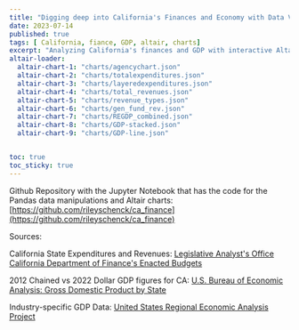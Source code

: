 ```yaml
---
title: "Digging deep into California's Finances and Economy with Data Visualizations"
date: 2023-07-14
published: true
tags: [ California, fiance, GDP, altair, charts]
excerpt: "Analyzing California's finances and GDP with interactive Altair charts"
altair-loader:
  altair-chart-1: "charts/agencychart.json"
  altair-chart-2: "charts/totalexpenditures.json"
  altair-chart-3: "charts/layeredexpenditures.json"
  altair-chart-4: "charts/total_revenues.json"
  altair-chart-5: "charts/revenue_types.json"
  altair-chart-6: "charts/gen_fund_rev.json"
  altair-chart-7: "charts/REGDP_combined.json"
  altair-chart-8: "charts/GDP-stacked.json"
  altair-chart-9: "charts/GDP-line.json"


toc: true
toc_sticky: true
---
```


<div id="altair-chart-1"></div>

<div id="altair-chart-2"></div>

<div id="altair-chart-3"></div>

<div id="altair-chart-4"></div>

<div id="altair-chart-5"></div>

<div id="altair-chart-6"></div>

<div id="altair-chart-7"></div>

<div id="altair-chart-8"></div>

<div id="altair-chart-9"></div>

Github Repository with the Jupyter Notebook that has the code for the Pandas data manipulations and Altair charts: [https://github.com/rileyschenck/ca_finance](https://github.com/rileyschenck/ca_finance)

Sources:

California State Expenditures and Revenues:
[Legislative Analyst's Office](https://lao.ca.gov/policyareas/state-budget/historical-data)
[California Department of Finance's Enacted Budgets](https://ebudget.ca.gov/)

2012 Chained vs 2022 Dollar GDP figures for CA: 
[U.S. Bureau of Economic Analysis: Gross Domestic Product by State](https://www.bea.gov/data/gdp/gdp-state)

Industry-specific GDP Data:
[United States Regional Economic Analysis Project](https://united-states.reaproject.org/data-tables/gsp-a900n/tools/60000/)
